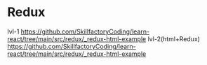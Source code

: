 # Redux

lvl-1 https://github.com/SkillfactoryCoding/learn-react/tree/main/src/redux/_redux-html-example
lvl-2(html+Redux) https://github.com/SkillfactoryCoding/learn-react/tree/main/src/redux/_redux-html-example
